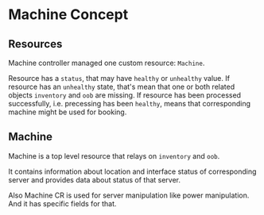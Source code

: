# Machine Concept

## Resources

Machine controller managed one custom resource: `Machine`.


Resource has a `status`, that may have `healthy` or `unhealthy` value.
If resource has an `unhealthy` state, that's mean that one or both related objects `inventory` and `oob` are missing.
If resource has been processed successfully, i.e. precessing has been `healthy`, means that corresponding machine might be used for booking.

## Machine

Machine is a top level resource that relays on `inventory` and `oob`.

It contains information about location and interface status of corresponding server and provides data about status of that server.

Also Machine CR is used for server manipulation like power manipulation. And it has specific fields for that.
